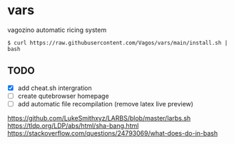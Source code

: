 # vars
vagozino automatic ricing system

`$ curl https://raw.githubusercontent.com/Vagos/vars/main/install.sh | bash`

## TODO 

- [X] add cheat.sh intergration
- [ ] create qutebrowser homepage
- [ ] add automatic file recompilation (remove latex live preview)

https://github.com/LukeSmithxyz/LARBS/blob/master/larbs.sh
https://tldp.org/LDP/abs/html/sha-bang.html
https://stackoverflow.com/questions/24793069/what-does-do-in-bash
